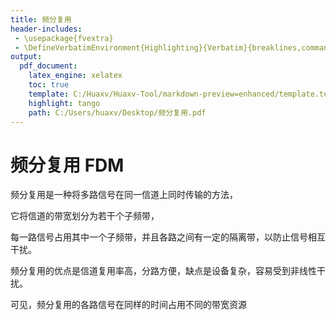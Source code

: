 ```yaml
---
title: 频分复用
header-includes:
 - \usepackage{fvextra}
 - \DefineVerbatimEnvironment{Highlighting}{Verbatim}{breaklines,commandchars=\\\{\}}
output:
  pdf_document:
    latex_engine: xelatex
    toc: true
    template: C:/Huaxv/Huaxv-Tool/markdown-preview=enhanced/template.tex
    highlight: tango
    path: C:/Users/huaxv/Desktop/频分复用.pdf
---
```


# 频分复用 FDM

频分复用是一种将多路信号在同一信道上同时传输的方法，

它将信道的带宽划分为若干个子频带，

每一路信号占用其中一个子频带，并且各路之间有一定的隔离带，以防止信号相互干扰。

频分复用的优点是信道复用率高，分路方便，缺点是设备复杂，容易受到非线性干扰。

可见，频分复用的各路信号在同样的时间占用不同的带宽资源
